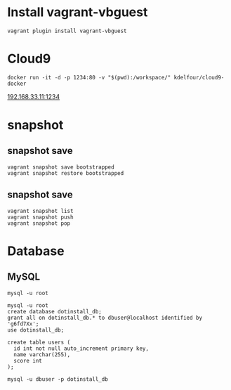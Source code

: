 # Install vagrant-vbguest

```
vagrant plugin install vagrant-vbguest
```

# Cloud9

```
docker run -it -d -p 1234:80 -v "$(pwd):/workspace/" kdelfour/cloud9-docker
```

[192.168.33.11:1234](http://192.168.33.11:1234)

# snapshot 

## snapshot save
```
vagrant snapshot save bootstrapped
vagrant snapshot restore bootstrapped
```

## snapshot save
```
vagrant snapshot list
vagrant snapshot push
vagrant snapshot pop
```

# Database

## MySQL

```
mysql -u root
```

```
mysql -u root
create database dotinstall_db;
grant all on dotinstall_db.* to dbuser@localhost identified by 'g6fd7Xx';
use dotinstall_db;

create table users (
  id int not null auto_increment primary key,
  name varchar(255),
  score int
);

mysql -u dbuser -p dotinstall_db
```
